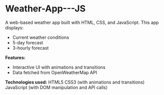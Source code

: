 # Weather-App---JS
A web-based weather app built with HTML, CSS, and JavaScript. This app displays:
- Current weather conditions
- 5-day forecast
- 3-hourly forecast
  
**Features:**
- Interactive UI with animations and transitions
- Data fetched from OpenWeatherMap API

**Technologies used:**
HTML5
CSS3 (with animations and transitions)
JavaScript (with DOM manipulation and API calls)
